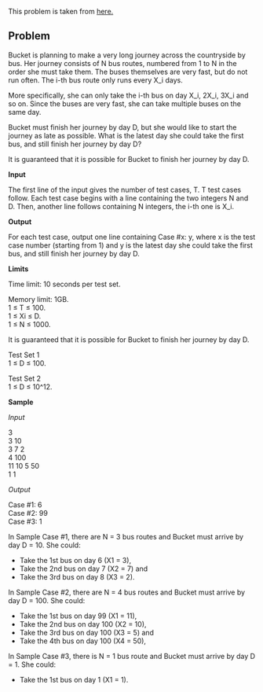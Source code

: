 This problem is taken from [here.](https://codingcompetitions.withgoogle.com/kickstart/round/000000000019ffc8/00000000002d83bf)

## Problem

Bucket is planning to make a very long journey across the countryside by bus. Her journey consists of N bus routes, numbered from 1 to N in
the order she must take them. The buses themselves are very fast, but do not run often. The i-th bus route only runs every X\_i days.

More specifically, she can only take the i-th bus on day X\_i, 2X\_i, 3X\_i and so on. Since the buses are very fast, she can take multiple buses on the same day.

Bucket must finish her journey by day D, but she would like to start the journey as late as possible. What is the latest day she could take the first bus, and still finish her journey by day D?

It is guaranteed that it is possible for Bucket to finish her journey by day D.

**Input**

The first line of the input gives the number of test cases, T. T test cases follow. Each test case begins with a line containing the two integers N and D. Then, another line follows containing N integers, the i-th one is X\_i.

**Output**

For each test case, output one line containing Case #x: y, where x is the test case number (starting from 1) and y is the latest day she could take the first bus, and still finish her journey by day D.

**Limits**

Time limit: 10 seconds per test set.

Memory limit: 1GB.<br/>
1 ≤ T ≤ 100.<br/>
1 ≤ Xi ≤ D.<br/>
1 ≤ N ≤ 1000.<br/>

It is guaranteed that it is possible for Bucket to finish her journey by day D.

Test Set 1<br/>
1 ≤ D ≤ 100.

Test Set 2<br/>
1 ≤ D ≤ 10^12.

**Sample**

*Input*
 
3<br/>
3 10<br/>
3 7 2<br/>
4 100<br/>
11 10 5 50<br/>
1 1

*Output*

Case #1: 6<br/>
Case #2: 99<br/>
Case #3: 1
  
In Sample Case #1, there are N = 3 bus routes and Bucket must arrive by day D = 10. She could:

- Take the 1st bus on day 6 (X1 = 3),
- Take the 2nd bus on day 7 (X2 = 7) and
- Take the 3rd bus on day 8 (X3 = 2).

In Sample Case #2, there are N = 4 bus routes and Bucket must arrive by day D = 100. She could:

- Take the 1st bus on day 99 (X1 = 11),
- Take the 2nd bus on day 100 (X2 = 10),
- Take the 3rd bus on day 100 (X3 = 5) and
- Take the 4th bus on day 100 (X4 = 50),

In Sample Case #3, there is N = 1 bus route and Bucket must arrive by day D = 1. She could:

- Take the 1st bus on day 1 (X1 = 1).
